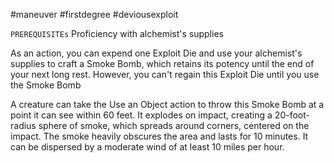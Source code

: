 #maneuver #firstdegree #deviousexploit 

`PREREQUISITEs`
Proficiency with alchemist's supplies

As an action, you can expend one Exploit Die and use your alchemist's supplies to craft a Smoke Bomb, which retains its potency until the end of your next long rest. However, you can't regain this Exploit Die until you use the Smoke Bomb

A creature can take the Use an Object action to throw this Smoke Bomb at a point it can see within 60 feet. It explodes on impact, creating a 20-foot-radius sphere of smoke, which spreads around corners, centered on the impact. The smoke heavily obscures the area and lasts for 10 minutes. It can be dispersed by a moderate wind of at least 10 miles per hour.